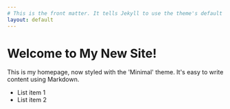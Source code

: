 ```yaml
---
# This is the front matter. It tells Jekyll to use the theme's default layout.
layout: default
---
```


# Welcome to My New Site!

This is my homepage, now styled with the 'Minimal' theme. It's easy to write content using Markdown.

- List item 1
- List item 2
